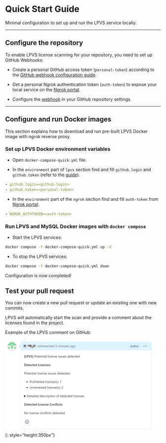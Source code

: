 # Quick Start Guide

Minimal configuration to set up and run the LPVS service locally.

---

## Configure the repository

To enable LPVS license scanning for your repository, you need to set up GitHub Webhooks:

* Create a personal GitHub access token (`personal-token`) according to the [GitHub webhook configuration guide](user-guide/service/webhook.md#create-a-personal-github-access-token).

* Get a personal Ngrok authentication token (`auth-token`) to expose your local service on the [Ngrok portal](https://dashboard.ngrok.com/get-started/your-authtoken).

* Configure the [webhook](user-guide/service/webhook.md#configure-the-webhook-in-your-github-repository-settings) in your GitHub repository settings.

---

## Configure and run Docker images

This section explains how to download and run pre-built LPVS Docker image with ngrok reverse proxy.

### Set up LPVS Docker environment variables

* Open `docker-compose-quick.yml` file.

* In the `environment` part of `lpvs` section find and fill `github.login` and `github.token` (refer to the [guide](user-guide/service/docker.md#setting-up-lpvs-docker-environment-variables)).

```yaml
- github.login=<github-login>
- github.token=<personal-token>
```

* In the `environment` part of the `ngrok` section find and fill `auth-token` from [Ngrok portal](https://dashboard.ngrok.com/get-started/your-authtoken).

```yaml
- NGROK_AUTHTOKEN=<auth-token>
```

### Run LPVS and MySQL Docker images with `docker compose`

* Start the LPVS services:

```bash
docker compose -f docker-compose-quick.yml up -d
```

* To stop the LPVS services:

```bash
docker compose -f docker-compose-quick.yml down
```

Configuration is now completed!

## Test your pull request

You can now create a new pull request or update an existing one with new commits. 

LPVS will automatically start the scan and provide a comment about the licenses found in the project.

Example of the LPVS comment on GitHub:

![result](img/result.png){: style="height:350px"}